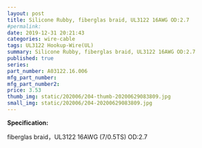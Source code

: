 ```yaml
---
layout: post
title: Silicone Rubby, fiberglas braid, UL3122 16AWG OD:2.7
#permalink: 
date: 2019-12-31 20:21:43
categories: wire-cable
tags: UL3122 Hookup-Wire(UL)
summary: Silicone Rubby, fiberglas braid, UL3122 16AWG OD:2.7
published: true 
series: 
part_number: A03122.16.006
mfg_part_number: 
mfg_part_number2: 
price: 3.53
thumb_img: static/202006/204-thumb-20200629083809.jpg
small_img: static/202006/204-20200629083809.jpg
---
```



<p>
	<b>Specification:</b> 
</p>
<p>
	fiberglas braid，UL3122 16AWG (7/0.5TS) OD:2.7
</p>